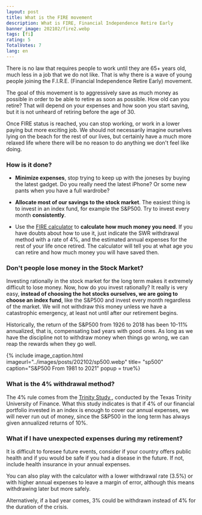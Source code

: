 ```yaml
---
layout: post
title: What is the FIRE movement
description: What is FIRE, Financial Independence Retire Early
banner_image: 202102/fire2.webp
tags: [fi]
rating: 5
TotalVotes: 7
lang: en
---
```


There is no law that requires people to work until they are 65+ years old, much less in a job that we do not like. That is why there is a wave of young people joining the F.I.R.E. (Financial Independence Retire Early) movement.

<!--more-->

The goal of this movement is to aggressively save as much money as possible in order to be able to retire as soon as possible. How old can you retire? That will depend on your expenses and how soon you start saving, but it is not unheard of retiring before the age of 30.

Once FIRE status is reached, you can stop working, or work in a lower paying but more exciting job. We should not necessarily imagine ourselves lying on the beach for the rest of our lives, but certainly have a much more relaxed life where there will be no reason to do anything we don't feel like doing.

### How is it done?

- **Minimize expenses**, stop trying to keep up with the joneses by buying the latest gadget. Do you really need the latest iPhone? Or some new pants when you have a full wardrobe?

- **Allocate most of our savings to the stock market**. The easiest thing is to invest in an index fund, for example the S&P500. Try to invest every month **consistently**.

- Use the [FIRE calculator](/en/fire-calculator/) to **calculate how much money you need**. If you have doubts about how to use it, just indicate the SWR withdrawal method with a rate of 4%, and the estimated annual expenses for the rest of your life once retired. The calculator will tell you at what age you can retire and how much money you will have saved then.


### Don't people lose money in the Stock Market?

Investing rationally in the stock market for the long term makes it extremely difficult to lose money. Now, how do you invest rationally? It really is very easy, **instead of choosing the hot stocks ourselves, we are going to choose an index fund**, like the S&P500 and invest every month regardless of the market. We will not withdraw this money unless we have a catastrophic emergency, at least not until after our retirement begins.

Historically, the return of the S&P500 from 1926 to 2018 has been 10-11% annualized, that is, compensating bad years with good ones. As long as we have the discipline not to withdraw money when things go wrong, we can reap the rewards when they go well.

{% include image_caption.html imageurl="../images/posts/202102/sp500.webp" title= "sp500" caption="S&P500 From 1981 to 2021" popup = true%}

### What is the 4% withdrawal method?

The 4% rule comes from the <a rel="nofollow" href="https://en.wikipedia.org/wiki/Trinity_study"> Trinity Study </a>, conducted by the Texas Trinity University of Finance. What this study indicates is that if 4% of our financial portfolio invested in an index is enough to cover our annual expenses, we will never run out of money, since the S&P500 in the long term has always given annualized returns of 10%.

### What if I have unexpected expenses during my retirement?

It is difficult to foresee future events, consider if your country offers public health and if you would be safe if you had a disease in the future. If not, include health insurance in your annual expenses.

You can also play with the calculator with a lower withdrawal rate (3.5%) or with higher annual expenses to leave a margin of error, although this means withdrawing later but more safely.

Alternatively, if a bad year comes, 3% could be withdrawn instead of 4% for the duration of the crisis. 